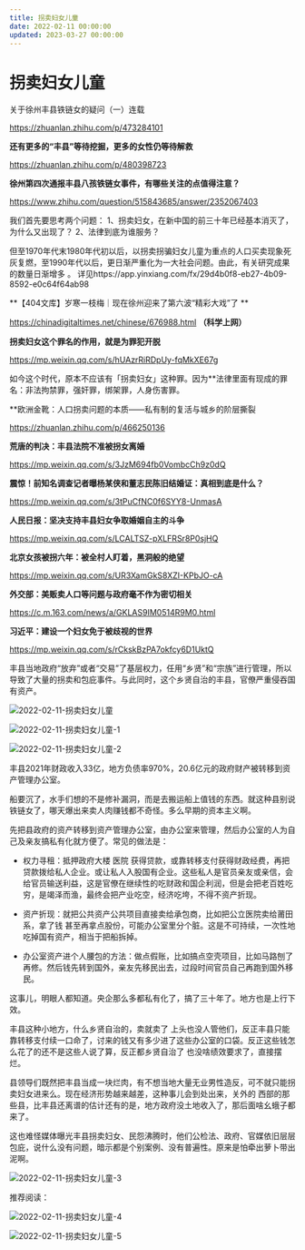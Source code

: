 ```yaml
---
title: 拐卖妇女儿童
date: 2022-02-11 00:00:00
updated: 2023-03-27 00:00:00
---
```


# 拐卖妇女儿童

关于徐州丰县铁链女的疑问（一）连载

https://zhuanlan.zhihu.com/p/473284101

**还有更多的“丰县”等待挖掘，更多的女性仍等待解救**

https://zhuanlan.zhihu.com/p/480398723

**徐州第四次通报丰县八孩铁链女事件，有哪些关注的点值得注意？**

https://www.zhihu.com/question/515843685/answer/2352067403

我们首先要思考两个问题：
1、拐卖妇女，在新中国的前三十年已经基本消灭了，为什么又出现了？
2、法律到底为谁服务？

但至1970年代末1980年代初以后，以拐卖拐骗妇女儿童为重点的人口买卖现象死灰复燃，至1990年代以后，更日渐严重化为一大社会问题。由此，有关研究成果的数量日渐增多 。
详见https://app.yinxiang.com/fx/29d4b0f8-eb27-4b09-8592-e0c64f64ab98

**【404文库】岁寒一枝梅｜现在徐州迎来了第六波“精彩大戏”了 **

https://chinadigitaltimes.net/chinese/676988.html **（科学上网）**

**拐卖妇女这个罪名的作用，就是为罪犯开脱**

https://mp.weixin.qq.com/s/hUAzrRiRDpUy-fqMkXE67g

如今这个时代，原本不应该有「拐卖妇女」这种罪。因为**法律里面有现成的罪名：非法拘禁罪，强奸罪，绑架罪，人身伤害罪。

**欧洲金靴：人口拐卖问题的本质——私有制的复活与城乡的阶层撕裂

https://zhuanlan.zhihu.com/p/466250136

**荒唐的判决：丰县法院不准被拐女离婚**

https://mp.weixin.qq.com/s/3JzM694fb0VombcCh9z0dQ

**震惊！前知名调查记者曝杨某侠和董志民陈旧结婚证：真相到底是什么？**

https://mp.weixin.qq.com/s/3tPuCfNC0f6SYY8-UnmasA

**人民日报：坚决支持丰县妇女争取婚姻自主的斗争**

https://mp.weixin.qq.com/s/LCALTSZ-pXLFRSr8P0sjHQ

**北京女孩被拐六年：被全村人盯着，黑洞般的绝望**

https://mp.weixin.qq.com/s/UR3XamGkS8XZI-KPbJO-cA

**外交部：美贩卖人口等问题与政府毫不作为密切相关**

https://c.m.163.com/news/a/GKLAS9IM0514R9M0.html

**习近平：建设一个妇女免于被歧视的世界**

https://mp.weixin.qq.com/s/rCkskBzPA7okfcy6D1UktQ

丰县当地政府“放弃”或者“交易”了基层权力，任用“乡贤”和“宗族”进行管理，所以导致了大量的拐卖和包庇事件。与此同时，这个乡贤自治的丰县，官僚严重侵吞国有资产。

![2022-02-11-拐卖妇女儿童](assets/2022-02-11-拐卖妇女儿童.jpeg)

![2022-02-11-拐卖妇女儿童-1](assets/2022-02-11-拐卖妇女儿童-1.jpeg)

![2022-02-11-拐卖妇女儿童-2](assets/2022-02-11-拐卖妇女儿童-2.jpeg)

丰县2021年财政收入33亿，地方负债率970%，20.6亿元的政府财产被转移到资产管理办公室。

船要沉了，水手们想的不是修补漏洞，而是去搬运船上值钱的东西。就这种县别说铁链女了，哪天爆出来卖人肉赚钱都不奇怪。多么早期的资本主义啊。

先把县政府的资产转移到资产管理办公室，由办公室来管理，然后办公室的人为自己及亲友搞私有化就方便了。常见的做法是：

* 权力寻租：抵押政府大楼 医院 获得贷款，或靠转移支付获得财政经费，再把贷款拨给私人企业。或让私人入股国有企业。这些私人是官员亲友或亲信，会给官员输送利益，这是官僚在继续性的吃财政和国企利润，但是会把老百姓吃穷，是竭泽而渔，最终会把产业吃空，经济吃垮，不得不资产折现。

* 资产折现：就把公共资产公共项目直接卖给承包商，比如把公立医院卖给莆田系，拿了钱 甚至再拿点股份，可能办公室里分个脏。这是不可持续，一次性地吃掉国有资产，相当于把船拆掉。

* 办公室资产进个人腰包的方法：做点假账，比如搞点空壳项目，比如马路刨了再修。然后钱先转到国外，亲友先移民出去，过段时间官员自己再跑到国外移民。

这事儿，明眼人都知道。央企那么多都私有化了，搞了三十年了。地方也是上行下效。

丰县这种小地方，什么乡贤自治的，卖就卖了 上头也没人管他们，反正丰县只能靠转移支付续一口命了，讨来的钱又有多少进了这些办公室的口袋。反正这些钱怎么花了的还不是这些人说了算，反正都乡贤自治了 也没啥绩效要求了，直接摆烂。

县领导们既然把丰县当成一块烂肉，有不想当地大量无业男性造反，可不就只能拐卖妇女进来么。现在经济形势越来越差，这种事儿会到处出来，关外的 西部的那些县，比丰县还离谱的估计还有的是，地方政府没土地收入了，那后面啥幺蛾子都来了。

这也难怪媒体曝光丰县拐卖妇女、民怨沸腾时，他们公检法、政府、官媒依旧层层包庇，说什么没有问题，暗示都是个别案例、没有普遍性。原来是怕牵出萝卜带出泥啊。

![2022-02-11-拐卖妇女儿童-3](assets/2022-02-11-拐卖妇女儿童-3.jpeg)

推荐阅读：

![2022-02-11-拐卖妇女儿童-4](assets/2022-02-11-拐卖妇女儿童-4.jpeg)

![2022-02-11-拐卖妇女儿童-5](assets/2022-02-11-拐卖妇女儿童-5.jpeg)

